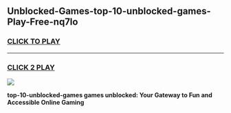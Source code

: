 
## Unblocked-Games-top-10-unblocked-games-Play-Free-nq7lo
<h3>
<a href="https://premium76.site?title=top-10-unblocked-games&ref=18A1">CLICK TO PLAY</a></h3>
<hr>

<h3>
<a href="https://premium76.site?title=top-10-unblocked-games&ref=18A1">CLICK 2 PLAY</a>
  
</h3>

<a href="https://premium76.site?title=top-10-unblocked-games&ref=18A1"><img src="https://clearcache.store/games.png"></a>


**top-10-unblocked-games games unblocked: Your Gateway to Fun and Accessible Online Gaming**
